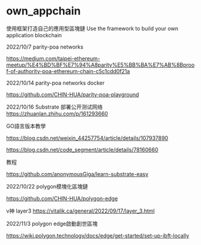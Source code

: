 # own_appchain
使用框架打造自己的應用型區塊鏈
Use the framework to build your own application blockchain

2022/10/7 
parity-poa networks

https://medium.com/taipei-ethereum-meetup/%E4%BD%BF%E7%94%A8parity%E5%BB%BA%E7%AB%8Bproof-of-authority-poa-ethereum-chain-c5c1cdd0f21a


2022/10/14 
parity-poa networks docker

https://github.com/CHIN-HUA/parity-poa-playground

2022/10/16
Substrate 部署公开测试网络
https://zhuanlan.zhihu.com/p/161293660

GO語言版本教學

https://blog.csdn.net/weixin_44257754/article/details/107937890

https://blog.csdn.net/code_segment/article/details/78160660

教程

https://github.com/anonymousGiga/learn-substrate-easy

2022/10/22 polygon模塊化區塊鏈

https://github.com/CHIN-HUA/polygon-edge

v神 layer3
https://vitalik.ca/general/2022/09/17/layer_3.html

2022/11/3 polygon edge啟動創世區塊

https://wiki.polygon.technology/docs/edge/get-started/set-up-ibft-locally



